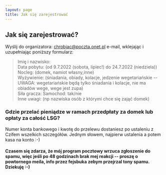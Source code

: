 ```yaml
---
layout: page
title: Jak się zarejestrować
---
```


## Jak się zarejestrować?

Wyślij do organizatora: chrobjac@poczta.onet.pl e-mail, wklejając i uzupełniając poniższy formularz:  

> Imię i nazwisko:  
> Data pobytu: (od 9.7.2022 (sobota, lipiec!) do 24.7.2022 (niedziela))  
> Nocleg: (domek, namiot własny,inne)  
> Wyżywienie: (śniadania, obiady, kolacje, jedzenie wegetariańskie -- UWAGA: wegetariańskie będą tylko śniadania i kolacje, nie ma obiadów wege, wege jest zupa)  
> Siła gracza:
> Samochod: tak/nie  
> Inne uwagi: (np nazwiska osób z którymi chce się zająć domek)  

### Gdzie przelać pieniądze w ramach przedpłaty za domek lub opłaty za całość LSG?

Numer konta bankowego i kwotę do przelewu dostaniesz po ustaleniu z Czifem wszelkich szczegółów. Jednym słowem, najpierw ustalenia a potem kasa na konto :-) 

#### Czasem się zdarza, że mój program pocztowy wrzuca zgłoszenie do spamu, więc jeśli po 48 godzinach brak mej reakcji -- proszę o powtornego meila, info przez fejsbuka zebym przejrzal tony spamu. Dziekuję :-)
